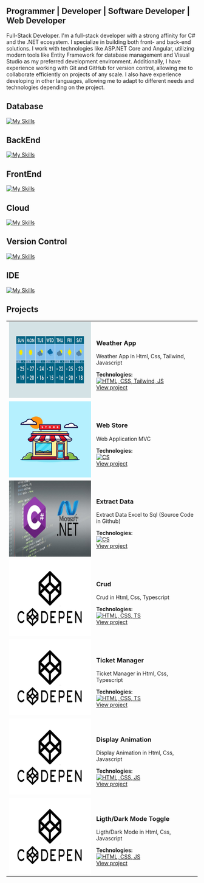 ## Programmer | Developer | Software Developer | Web Developer 

Full-Stack Developer. I'm a full-stack developer with a strong affinity for C# and the .NET ecosystem. I specialize in building both front- and back-end solutions. I work with technologies like ASP.NET Core and Angular, utilizing modern tools like Entity Framework for database management and Visual Studio as my preferred development environment. Additionally, I have experience working with Git and GitHub for version control, allowing me to collaborate efficiently on projects of any scale. I also have experience developing in other languages, allowing me to adapt to different needs and technologies depending on the project.

<h2>Database</h2>

[![My Skills](https://skillicons.dev/icons?i=postgres)](https://skillicons.dev)

<h2>BackEnd</h2>

[![My Skills](https://skillicons.dev/icons?i=cs,dotnet)](https://skillicons.dev)

<h2>FrontEnd</h2>

[![My Skills](https://skillicons.dev/icons?i=js,html,css,bootstrap,tailwind,angular,typescript,codepen)](https://skillicons.dev)

<h2>Cloud</h2>

[![My Skills](https://skillicons.dev/icons?i=azure)](https://skillicons.dev)

<h2>Version Control</h2> 

[![My Skills](https://skillicons.dev/icons?i=git,github,githubactions,bitbucket)](https://skillicons.dev)

<h2>IDE</h2> 

[![My Skills](https://skillicons.dev/icons?i=visualstudio,vscode)](https://skillicons.dev)

<!--<p><img align="left" src="https://github-readme-stats.vercel.app/api/top-langs?username=Layalarosa&show_icons=true&locale=en&layout=compact" alt="layalarosa" /></p>

<p><img align="center" src="https://github-readme-stats.vercel.app/api?username=Layalarosa&" alt="layalarosa" /></p>

<p><img align="center" src="https://github-readme-streak-stats.herokuapp.com/?user=Layalarosa&" alt="layalarosa" /></p>-->

## Projects

<table>
  <!-- <tr>
    <td>
      <img src="assets/Porfolio.png" alt="Portfolio" width="300" height="200">
    </td>
    <td>
      <h3>Portfolio</h3>
      <p>Portfolio</p>
      <strong>Technologies:</strong><br>
      <a href="https://skillicons.dev"><img src="https://skillicons.dev/icons?i=html,bootstrap,js" alt="HTML, Bootstrap, JS"></a><br>
      <a href="https://professionalportfolio2024.netlify.app/">View project</a>
    </td>
  </tr> -->
  <tr>
    <td>
      <img src="assets/Weather.jpg" alt="Weather" width="300" height="200">
    </td>
    <td>
      <h3>Weather App</h3>
      <p>Weather App in Html, Css, Tailwind, Javascript</p>
      <strong>Technologies:</strong><br>
      <a href="https://skillicons.dev"><img src="https://skillicons.dev/icons?i=html,css,tailwind,js" alt="HTML, CSS, Tailwind, JS"></a><br>
      <a href="https://weatherstation787.netlify.app">View project</a>
    </td>
  </tr>
  <tr>
    <td>
      <img src="assets/Store.jpg" alt="Web Store" width="300" height="200">
    </td>
    <td>
      <h3>Web Store</h3>
      <p>Web Application MVC</p>
      <strong>Technologies:</strong><br>
      <a href="https://skillicons.dev"><img src="https://skillicons.dev/icons?i=cs" alt="CS"></a> 
      <br>
      <a href="https://github.com/layalarosa/WebShop">View project</a>
    </td>
  </tr>
  <tr>
    <td>
      <img src="assets/CDeveloper.jpg" alt="Weather" width="300" height="200">
    </td>
    <td>
      <h3>Extract Data</h3>
      <p>Extract Data Excel to Sql (Source Code in Github)</p>
      <strong>Technologies:</strong><br>
      <a href="https://skillicons.dev"><img src="https://skillicons.dev/icons?i=cs" alt="CS"></a><br>
      <a href="https://github.com/layalarosa/Files">View project</a>
    </td>
  </tr>
  <tr>
    <td>
      <img src="assets/Code4.png" alt="Weather" width="300" height="200">
    </td>
    <td>
      <h3>Crud</h3>
      <p>Crud in Html, Css, Typescript</p>
      <strong>Technologies:</strong><br>
      <a href="https://skillicons.dev"><img src="https://skillicons.dev/icons?i=html,css,ts" alt="HTML, CSS, TS"></a><br>
      <a href="https://codepen.io/LayalaDev/full/wvRxgzp">View project</a>
    </td>
  </tr>
  <tr>
    <td>
      <img src="assets/Code4.png" alt="Weather" width="300" height="200">
    </td>
    <td>
      <h3>Ticket Manager</h3>
      <p>Ticket Manager in Html, Css, Typescript</p>
      <strong>Technologies:</strong><br>
      <a href="https://skillicons.dev"><img src="https://skillicons.dev/icons?i=html,css,ts" alt="HTML, CSS, TS"></a><br>
      <a href="https://codepen.io/LayalaDev/full/GRPXPxG">View project</a>
    </td>
    <tr>
    <td>
      <img src="assets/Code4.png" alt="Weather" width="300" height="200">
    </td>
    <td>
      <h3>Display Animation</h3>
      <p>Display Animation in Html, Css, Javascript</p>
      <strong>Technologies:</strong><br>
      <a href="https://skillicons.dev"><img src="https://skillicons.dev/icons?i=html,css,js" alt="HTML, CSS, JS"></a><br>
      <a href="https://codepen.io/LayalaDev/pen/PoXmdVY">View project</a>
    </td>
    <tr>
    <td>
      <img src="assets/Code4.png" alt="Weather" width="300" height="200">
    </td>
    <td>
      <h3>Ligth/Dark Mode Toggle</h3>
      <p>Ligth/Dark Mode in Html, Css, Javascript</p>
      <strong>Technologies:</strong><br>
      <a href="https://skillicons.dev"><img src="https://skillicons.dev/icons?i=html,css,js" alt="HTML, CSS, JS"></a><br>
      <a href="https://codepen.io/LayalaDev/pen/RwEYEPZ">View project</a>
    </td>
  </tr>
</table>


</table>
<!--- stats (end) -->

<!--- trophy (start) -->
<!--<div align=left>
  <a href="https://github.com/ryo-ma/github-profile-trophy" title="Go to Source">
      <img align="center" width=84% src="https://github-profile-trophy.vercel.app/?username=layalarosa&theme=radical&row=1&column=7&margin-h=15&margin-w=5&no-bg=true" alt="TROPHY" />
    </a>
</div>-->
<!--- trophy (start) -->

</p>        
<!--- stats (end) -->
